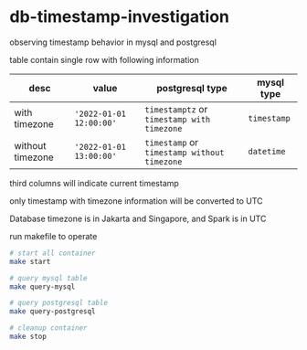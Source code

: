 # db-timestamp-investigation
observing timestamp behavior in mysql and postgresql

table contain single row with following information

| desc             | value                   | postgresql type                             | mysql type   |
| ---------------- | ----------------------- | ------------------------------------------- | ------------ |
| with timezone    | `'2022-01-01 12:00:00'` | `timestamptz` or `timestamp with timezone`  | `timestamp`  |
| without timezone | `'2022-01-01 13:00:00'` | `timestamp` or `timestamp without timezone` | `datetime`   |

third columns will indicate current timestamp

only timestamp with timezone information will be converted to UTC

Database timezone is in Jakarta and Singapore, and Spark is in UTC

run makefile to operate
```bash
# start all container
make start

# query mysql table
make query-mysql

# query postgresql table
make query-postgresql

# cleanup container
make stop

```
